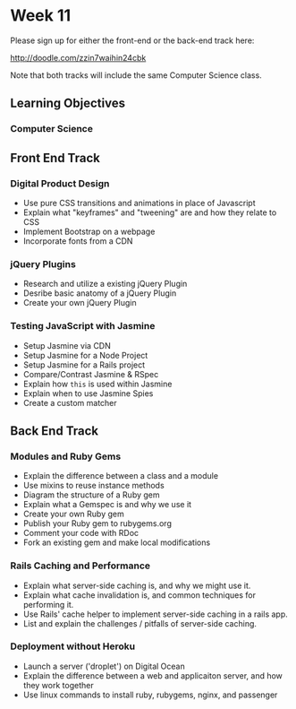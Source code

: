 # Week 11

Please sign up for either the front-end or the back-end track here:

http://doodle.com/zzin7waihin24cbk

Note that both tracks will include the same Computer Science class.

## Learning Objectives

### Computer Science

## Front End Track

### Digital Product Design

- Use pure CSS transitions and animations in place of Javascript
- Explain what "keyframes" and "tweening" are and how they relate to CSS
- Implement Bootstrap on a webpage
- Incorporate fonts from a CDN

### jQuery Plugins

- Research and utilize a existing jQuery Plugin
- Desribe basic anatomy of a jQuery Plugin
- Create your own jQuery Plugin

### Testing JavaScript with Jasmine

- Setup Jasmine via CDN
- Setup Jasmine for a Node Project
- Setup Jasmine for a Rails project
- Compare/Contrast Jasmine & RSpec
- Explain how `this` is used within Jasmine
- Explain when to use Jasmine Spies
- Create a custom matcher

## Back End Track

### Modules and Ruby Gems

- Explain the difference between a class and a module
- Use mixins to reuse instance methods
- Diagram the structure of a Ruby gem
- Explain what a Gemspec is and why we use it
- Create your own Ruby gem
- Publish your Ruby gem to rubygems.org
- Comment your code with RDoc
- Fork an existing gem and make local modifications

### Rails Caching and Performance

* Explain what server-side caching is, and why we might use it.
* Explain what cache invalidation is, and common techniques for performing it.
* Use Rails' cache helper to implement server-side caching in a rails app.
* List and explain the challenges / pitfalls of server-side caching.

### Deployment without Heroku

* Launch a server ('droplet') on Digital Ocean
* Explain the difference between a web and applicaiton server, and how they work
  together
* Use linux commands to install ruby, rubygems, nginx, and passenger
